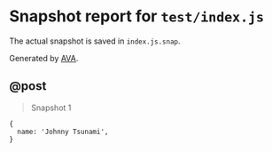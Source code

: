 # Snapshot report for `test/index.js`

The actual snapshot is saved in `index.js.snap`.

Generated by [AVA](https://ava.li).

## @post

> Snapshot 1

    {
      name: 'Johnny Tsunami',
    }
